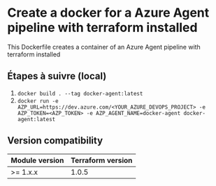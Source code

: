 # Create a docker for a Azure Agent pipeline with terraform installed

This Dockerfile creates a container of an Azure Agent pipeline with terraform installed


## Étapes à suivre (local)
1.  ` docker build . --tag docker-agent:latest `
1.  `docker run -e AZP_URL=https://dev.azure.com/<YOUR_AZURE_DEVOPS_PROJECT>
    -e AZP_TOKEN=<AZP_TOKEN>
    -e AZP_AGENT_NAME=docker-agent docker-agent:latest
    `

## Version compatibility

| Module version | Terraform version |
|----------------|-------------------|
| >= 1.x.x       | 1.0.5             |
